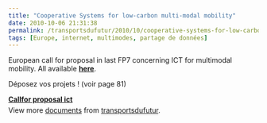 ```yaml
---
title: "Cooperative Systems for low-carbon multi-modal mobility"
date: 2010-10-06 21:31:38
permalink: /transportsdufutur/2010/10/cooperative-systems-for-low-carbon-multi-modal-mobility.html
tags: [Europe, internet, multimodes, partage de données]
---
```


<p>European call for proposal in last FP7 concerning ICT for multimodal mobility. All available <strong><a href="http://cordis.europa.eu/fp7/dc/index.cfm?fuseaction=UserSite.FP7DetailsCallPage&call_id=376" target="_blank">here</a></strong>.﻿</p> <p>Déposez vos projets ! (voir page 81)</p> <div id="__ss_5375015" style="width: 477px"><strong style="margin: 12px 0 4px"><a href="http://www.slideshare.net/transportsdufutur/callfor-proposal-ict" title="Callfor proposal ict">Callfor proposal ict</a></strong>        <div style="padding: 5px 0 12px">View more <a href="http://www.slideshare.net/">documents</a> from <a href="http://www.slideshare.net/transportsdufutur">transportsdufutur</a>.</div> </div>
